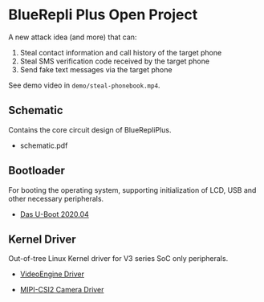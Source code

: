 # BlueRepli Plus Open Project

A new attack idea (and more) that can:

1. Steal contact information and call history of the target phone
2. Steal SMS verification code received by the target phone
3. Send fake text messages via the target phone

See demo video in `demo/steal-phonebook.mp4`.

## Schematic
Contains the core circuit design of BlueRepliPlus.
- schematic.pdf

## Bootloader
For booting the operating system, supporting initialization of LCD, USB and other necessary peripherals.
 - [Das U-Boot 2020.04](https://github.com/aodzip/u-boot)

## Kernel Driver
Out-of-tree Linux Kernel driver for V3 series SoC only peripherals.
 - [VideoEngine Driver](https://github.com/aodzip/cedar)

 - [MIPI-CSI2 Camera Driver](https://github.com/aodzip/sun6i-mipi-csi)
